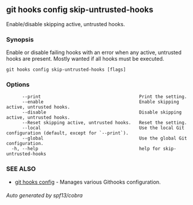 ## git hooks config skip-untrusted-hooks

Enable/disable skipping active, untrusted hooks.

### Synopsis

Enable or disable failing hooks with an error when any
active, untrusted hooks are present.
Mostly wanted if all hooks must be executed.

```
git hooks config skip-untrusted-hooks [flags]
```

### Options

```
      --print                                     Print the setting.
      --enable                                    Enable skipping active, untrusted hooks.
      --disable                                   Disable skipping active, untrusted hooks.
      --Reset skipping active, untrusted hooks.   Reset the setting.
      --local                                     Use the local Git configuration (default, except for `--print`).
      --global                                    Use the global Git configuration.
  -h, --help                                      help for skip-untrusted-hooks
```

### SEE ALSO

* [git hooks config](git_hooks_config.md)	 - Manages various Githooks configuration.

###### Auto generated by spf13/cobra 
